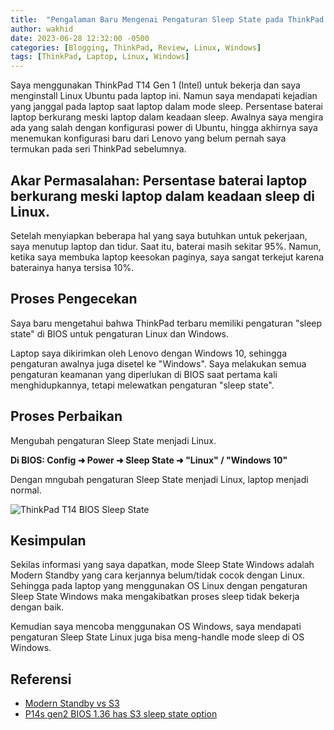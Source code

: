 ```yaml
---
title:  "Pengalaman Baru Mengenai Pengaturan Sleep State pada ThinkPad untuk Linux dan Windows"
author: wakhid
date: 2023-06-28 12:32:00 -0500
categories: [Blogging, ThinkPad, Review, Linux, Windows]
tags: [ThinkPad, Laptop, Linux, Windows]
---
```


Saya menggunakan ThinkPad T14 Gen 1 (Intel) untuk bekerja dan saya menginstall Linux Ubuntu pada laptop ini. Namun saya mendapati kejadian yang janggal pada laptop saat laptop dalam mode sleep. Persentase baterai laptop berkurang meski laptop dalam keadaan sleep. Awalnya saya mengira ada yang salah dengan konfigurasi power di Ubuntu, hingga akhirnya saya menemukan konfigurasi baru dari Lenovo yang belum pernah saya termukan pada seri ThinkPad sebelumnya.

## Akar Permasalahan: Persentase baterai laptop berkurang meski laptop dalam keadaan sleep di Linux.
Setelah menyiapkan beberapa hal yang saya butuhkan untuk pekerjaan, saya menutup laptop dan tidur. Saat itu, baterai masih sekitar 95%. Namun, ketika saya membuka laptop keesokan paginya, saya sangat terkejut karena baterainya hanya tersisa 10%. 


## Proses Pengecekan
Saya baru mengetahui bahwa ThinkPad terbaru memiliki pengaturan "sleep state" di BIOS untuk pengaturan Linux dan Windows.

Laptop saya dikirimkan oleh Lenovo dengan Windows 10, sehingga pengaturan awalnya juga disetel ke "Windows". 
Saya melakukan semua pengaturan keamanan yang diperlukan di BIOS saat pertama kali menghidupkannya, tetapi melewatkan pengaturan "sleep state".

## Proses Perbaikan
Mengubah pengaturan Sleep State menjadi Linux.

**Di BIOS: Config ➜ Power ➜ Sleep State ➜ "Linux" / "Windows 10"**

Dengan mngubah pengaturan Sleep State menjadi Linux, laptop menjadi normal. 


![ThinkPad T14 BIOS Sleep State](https://storage.bukanai.com/images/bukanai-com-pengalaman-pengaturan-sleep-state-thinkpad-linux-windows-1.png)


## Kesimpulan
Sekilas informasi yang saya dapatkan, mode Sleep State Windows adalah Modern Standby yang cara kerjannya belum/tidak cocok dengan Linux.
Sehingga pada laptop yang menggunakan OS Linux dengan pengaturan Sleep State Windows maka mengakibatkan proses sleep tidak bekerja dengan baik.

Kemudian saya mencoba menggunakan OS Windows, saya mendapati pengaturan Sleep State Linux juga bisa meng-handle mode sleep di OS Windows.


## Referensi
- [Modern Standby vs S3](https://learn.microsoft.com/en-us/windows-hardware/design/device-experiences/modern-standby-vs-s3)
- [P14s gen2 BIOS 1.36 has S3 sleep state option](https://forums.lenovo.com/t5/ThinkPad-P-and-W-Series-Mobile-Workstations/P14s-gen2-BIOS-1-36-has-S3-sleep-state-option/m-p/5087053)


